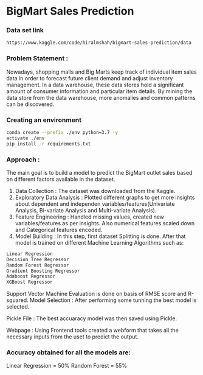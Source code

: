 # BigMart Sales Prediction

### Data set link

```bash
https://www.kaggle.com/code/hiralmshah/bigmart-sales-prediction/data
```

### Problem Statement :

Nowadays, shopping malls and Big Marts keep track of individual item sales data in order to forecast future client demand and adjust inventory management. In a data warehouse, these data stores hold a significant amount of consumer information and particular item details. By mining the data store from the data warehouse, more anomalies and common patterns can be discovered.

### Creating an environment 
```bash
conda create --prefix ./env python=3.7 -y
activate ./env
pip install -r requirements.txt
```

### Approach :

The main goal is to build a model to predict the BigMart outlet sales based on different factors available in the dataset.

1. Data Collection : The dataset was downloaded from the Kaggle.
2. Exploratory Data Analysis : Plotted different graphs to get more insights about dependent and independen variables/features(Univariate Analysis, Bi-variate Analysis and Multi-variate Analysis). 
3. Feature Engineering : Handled missing values, created new variables/features as per insights. Also numerical features scaled down and Categorical features encoded.
4. Model Building : In this step, first dataset Splitting is done. After that model is trained on different Machine Learning Algorithms such as:

```bash
Linear Regression
Decision Tree Regressor
Random Forest Regressor
Gradient Boosting Regressor
Adaboost Regressor
XGBoost Regressor
```

Support Vector Machine Evaluation is done on basis of RMSE score and R-squared.
Model Selection : After performing some tunning the best model is selected.

Pickle File : The best accuaracy model was then saved using Pickle.

Webpage : Using Frontend tools created a webform that takes all the necessary inputs from the uset to predict the output.


### Accuracy obtained for all the models are:
Linear Regression = 50%
Random Forest = 55%